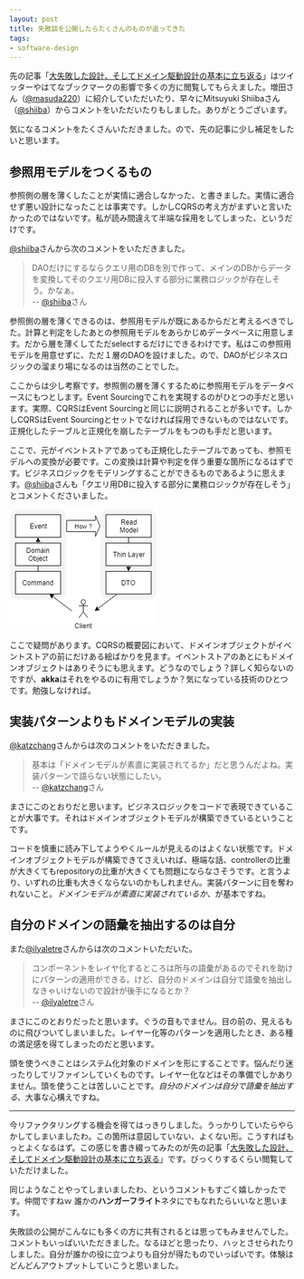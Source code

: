 ```yaml
---
layout: post
title: 失敗談を公開したらたくさんのものが返ってきた
tags: 
- software-design
---
```


先の記事「[大失敗した設計、そしてドメイン駆動設計の基本に立ち返る](./a-disastrous-design-and-our-challenge-to-ddd)」はツイッターやはてなブックマークの影響で多くの方に閲覧してもらえました。増田さん（[@masuda220](https://twitter.com/masuda220)）に紹介していただいたり、早々にMitsuyuki Shiibaさん（[@shiiba](https://twitter.com/bufferings)）からコメントをいただいたりもしました。ありがとうございます。

気になるコメントをたくさんいただきました。ので、先の記事に少し補足をしたいと思います。

## 参照用モデルをつくるもの

参照側の層を薄くしたことが実情に適合しなかった、と書きました。実情に適合せず悪い設計になったことは事実です。しかしCQRSの考え方がまずいと言いたかったのではないです。私が読み間違えて半端な採用をしてしまった、というだけです。

[@shiiba](https://twitter.com/bufferings)さんから次のコメントをいただきました。

> DAOだけにするならクエリ用のDBを別で作って、メインのDBからデータを変換してそのクエリ用DBに投入する部分に業務ロジックが存在しそう。かなぁ。  
-- [@shiiba](https://twitter.com/bufferings/status/1152930894191009792)さん

参照側の層を薄くできるのは、参照用モデルが既にあるからだと考えるべきでした。計算と判定をしたあとの参照用モデルをあらかじめデータベースに用意します。だから層を薄くしてただselectするだけにできるわけです。私はこの参照用モデルを用意せずに、ただ１層のDAOを設けました。ので、DAOがビジネスロジックの溜まり場になるのは当然のことでした。

ここからは少し考察です。参照側の層を薄くするために参照用モデルをデータベースにもつとします。Event Sourcingでこれを実現するのがひとつの手だと思います。実際、CQRSはEvent Sourcingと同じに説明されることが多いです。しかしCQRSはEvent Sourcingとセットでなければ採用できないものではないです。正規化したテーブルと正規化を崩したテーブルをもつのも手だと思います。

ここで、元がイベントストアであっても正規化したテーブルであっても、参照モデルへの変換が必要です。この変換は計算や判定を伴う重要な箇所になるはずです。ビジネスロジックをモデリングすることができるものであるように思えます。[@shiiba](https://twitter.com/bufferings)さんも「クエリ用DBに投入する部分に業務ロジックが存在しそう」とコメントくださいました。

![Event Sourcing](../images/posts/2019-07-27/event-sourcing.png)

ここで疑問があります。CQRSの概要図において、ドメインオブジェクトがイベントストアの前にだけある絵ばかりを見ます。イベントストアのあとにもドメインオブジェクトはありそうにも思えます。どうなのでしょう？詳しく知らないのですが、**akka**はそれをやるのに有用でしょうか？気になっている技術のひとつです。勉強しなければ。

## 実装パターンよりもドメインモデルの実装

[@katzchang](https://twitter.com/katzchang)さんからは次のコメントをいただきました。

> 基本は「ドメインモデルが素直に実装されてるか」だと思うんだよね。実装パターンで語らない状態にしたい。  
-- [@katzchang](https://twitter.com/katzchang/status/1153103149978177537)さん

まさにこのとおりだと思います。ビジネスロジックをコードで表現できていることが大事です。それはドメインオブジェクトモデルが構築できているということです。

コードを慎重に読み下してようやくルールが見えるのはよくない状態です。ドメインオブジェクトモデルが構築できてさえいれば、極端な話、controllerの比重が大きくてもrepositoryの比重が大きくても問題にならなさそうです。と言うより、いずれの比重も大きくならないのかもしれません。実装パターンに目を奪われないこと。*ドメインモデルが素直に実装されているか*、が基本ですね。

## 自分のドメインの語彙を抽出するのは自分

また[@ilyaletre](https://twitter.com/ilyaletre)さんからは次のコメントいただいた。

> コンポーネントをレイヤ化するところは所与の語彙があるのでそれを助けにパターンの適用ができる。けど、自分のドメインは自分で語彙を抽出しなきゃいけないので設計が後手になるとか？  
-- [@ilyaletre](https://twitter.com/ilyaletre/status/1153430330151280640)さん

まさにこのとおりだったと思います。ぐうの音もでません。目の前の、見えるものに飛びついてしまいました。レイヤー化等のパターンを適用したとき、ある種の満足感を得てしまったのだと思います。

頭を使うべきことはシステム化対象のドメインを形にすることです。悩んだり迷ったりしてリファインしていくものです。レイヤー化などはその準備でしかありません。頭を使うことは苦しいことです。*自分のドメインは自分で語彙を抽出する*、大事な心構えですね。

----

今リファクタリングする機会を得てはっきりしました。うっかりしていたらやらかしてしまいましたわ。この箇所は意図していない、よくない形。こうすればもっとよくなるはず。この感じを書き綴ってみたのが先の記事「[大失敗した設計、そしてドメイン駆動設計の基本に立ち返る](./a-disastrous-design-and-our-challenge-to-ddd)」です。びっくりするくらい閲覧していただけました。

同じようなことやってしまいましたわ、というコメントもすごく嬉しかったです。仲間ですねｗ 誰かの**ハンガーフライト**ネタにでもなれたらいいなと思います。

失敗談の公開がこんなにも多くの方に共有されるとは思ってもみませんでした。コメントもいっぱいいただきました。なるほどと思ったり、ハッとさせられたりしました。自分が誰かの役に立つよりも自分が得たものでいっぱいです。体験はどんどんアウトプットしていこうと思いました。